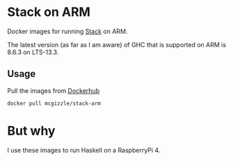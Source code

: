 # Stack on ARM

Docker images for running [Stack](https://docs.haskellstack.org/en/stable/README/) on ARM.

The latest version (as far as I am aware) of GHC that is supported on ARM is 8.6.3 on LTS-13.3.

## Usage

Pull the images from [Dockerhub](https://cloud.docker.com/u/mcgizzle/repository/docker/mcgizzle/stack-arm)

`docker pull mcgizzle/stack-arm`

# But why

I use these images to run Haskell on a RaspberryPi 4.
